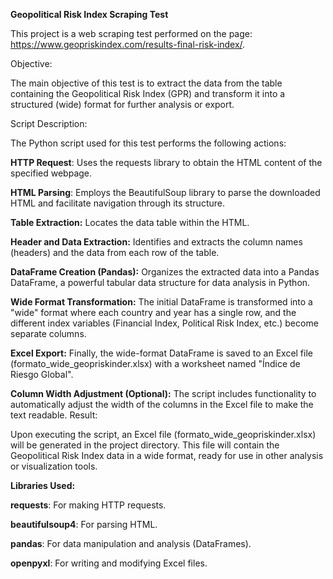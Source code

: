 **Geopolitical Risk Index Scraping Test**


This project is a web scraping test performed on the page: https://www.geopriskindex.com/results-final-risk-index/.

Objective:

The main objective of this test is to extract the data from the table containing the Geopolitical Risk Index (GPR) and transform it into a structured (wide) format for further analysis or export.

Script Description:

The Python script used for this test performs the following actions:

**HTTP Request**: Uses the requests library to obtain the HTML content of the specified webpage.

**HTML Parsing**: Employs the BeautifulSoup library to parse the downloaded HTML and facilitate navigation through its structure.

**Table Extraction:** Locates the data table within the HTML.

**Header and Data Extraction:** Identifies and extracts the column names (headers) and the data from each row of the table.

**DataFrame Creation (Pandas):** Organizes the extracted data into a Pandas DataFrame, a powerful tabular data structure for data analysis in Python.

**Wide Format Transformation:** The initial DataFrame is transformed into a "wide" format where each country and year has a single row, and the different index variables (Financial Index, Political Risk Index, etc.) become separate columns.

**Excel Export:** Finally, the wide-format DataFrame is saved to an Excel file (formato_wide_geopriskinder.xlsx) with a worksheet named "Índice de Riesgo Global".

**Column Width Adjustment (Optional):** The script includes functionality to automatically adjust the width of the columns in the Excel file to make the text readable.
Result:

Upon executing the script, an Excel file (formato_wide_geopriskinder.xlsx) will be generated in the project directory. This file will contain the Geopolitical Risk Index data in a wide format, ready for use in other analysis or visualization tools.

**Libraries Used:**

**requests**: For making HTTP requests.

**beautifulsoup4**: For parsing HTML.

**pandas**: For data manipulation and analysis (DataFrames).

**openpyxl**: For writing and modifying Excel files.
